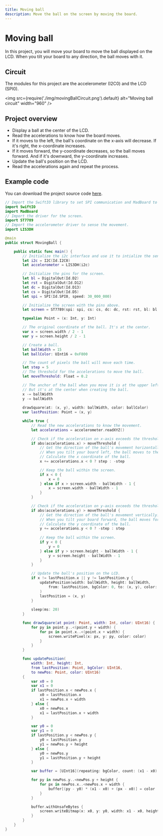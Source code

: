 ```yaml
---
title: Moving ball
description: Move the ball on the screen by moving the board.
---
```


# Moving ball


In this project, you will move your board to move the ball displayed on the LCD. When you tilt your board to any direction, the ball moves with it. 


## Circuit

The modules for this project are the accelerometer (I2C0) and the LCD (SPI0).

<img
  src={require('./img/movingBallCircuit.png').default}
  alt="Moving ball circuit" width="960"
/>

## Project overview

* Display a ball at the center of the LCD.
* Read the accelerations to know how the board moves.
* If it moves to the left, the ball's coordinate on the x-axis will decrease. If it's right, the x-coordinate increases.
* If it moves forward, the y-coordinate decreases, so the ball moves forward. And if it's downward, the y-coordinate increases.
* Update the ball's position on the LCD.
* Read the accelerations again and repeat the process.

## Example code

You can download the project source code [here](https://github.com/madmachineio/MadExamples/tree/main/Examples/SwiftIOPlayground/12MoreProjects/MovingBall).


```swift title="MovingBall.swift" showLineNumbers
// Import the SwiftIO library to set SPI communication and MadBoard to use pin id.
import SwiftIO
import MadBoard
// Import the driver for the screen.
import ST7789
// Import the accelerometer driver to sense the movement.
import LIS3DH

@main
public struct MovingBall {

    public static func main() {
        // Initialize the i2c interface and use it to intialize the sensor.
        let i2c = I2C(Id.I2C0)
        let accelerometer = LIS3DH(i2c)

        // Initialize the pins for the screen.
        let bl = DigitalOut(Id.D2)
        let rst = DigitalOut(Id.D12)
        let dc = DigitalOut(Id.D13)
        let cs = DigitalOut(Id.D5)
        let spi = SPI(Id.SPI0, speed: 30_000_000)

        // Initialize the screen with the pins above.
        let screen = ST7789(spi: spi, cs: cs, dc: dc, rst: rst, bl: bl, rotation: .angle90)

        typealias Point = (x: Int, y: Int)

        // The original coordinate of the ball. It's at the center.
        var x = screen.width / 2 - 1
        var y = screen.height / 2 - 1

        // Create a ball.
        let ballWidth = 15 
        let ballColor: UInt16 = 0xF800

        // The count of pixels the ball will move each time.
        let step = 5
        // The threshold for the accelerations to move the ball.
        let moveThreshold: Float = 0.2

        // The anchor of the ball when you move it is at the upper left corner of this tile. 
        // But it's at the center when creating the ball.
        x -= ballWidth
        y -= ballWidth
        
        drawSquare(at: (x, y), width: ballWidth, color: ballColor)
        var lastPosition: Point = (x, y)

        while true {
            // Read the new accelerations to know the movement.
            let accelerations = accelerometer.readXYZ()

            // Check if the acceleration on x-axis exceeds the threshold.
            if abs(accelerations.x) > moveThreshold {
                // Get the direction of the ball's movement horizontally.
                // When you tilt your board left, the ball moves to the left, and vice versa.
                // Calculate the x coordinate of the ball.
                x += accelerations.x < 0 ? step : -step

                // Keep the ball within the screen.
                if x < 0 {
                    x = 0
                } else if x > screen.width - ballWidth - 1 {
                    x = screen.width - ballWidth - 1
                }
            }

            // Check if the acceleration on y-axis exceeds the threshold.
            if abs(accelerations.y) > moveThreshold {
                // Get the direction of the ball's movement vertically.
                // When you tilt your board forward, the ball moves forward, and vice versa.
                // Calculate the y coordinate of the ball. 
                y += accelerations.y < 0 ? -step : step
                
                // Keep the ball within the screen.
                if y < 0 {
                    y = 0
                } else if y > screen.height - ballWidth - 1 {
                    y = screen.height - ballWidth - 1
                }
            }

            // Update the ball's position on the LCD.
            if x != lastPosition.x || y != lastPosition.y {
                updatePosition(width: ballWidth, height: ballWidth,
                    from: lastPosition, bgColor: 0, to: (x, y), color: ballColor
                )
                lastPosition = (x, y)
            }
            
            sleep(ms: 20)
        }

        func drawSquare(at point: Point, width: Int, color: UInt16) {
            for py in point.y..<(point.y + width) {
                for px in point.x..<(point.x + width) {
                    screen.writePixel(x: px, y: py, color: color)
                }
            }
        }

        func updatePosition(
            width: Int, height: Int,
            from lastPosition: Point, bgColor: UInt16,
            to newPos: Point, color: UInt16)
        {
            var x0 = 0
            var x1 = 0
            if lastPosition.x < newPos.x {
                x0 = lastPosition.x
                x1 = newPos.x + width
            } else {
                x0 = newPos.x
                x1 = lastPosition.x + width
            }

            var y0 = 0
            var y1 = 0
            if lastPosition.y < newPos.y {
                y0 = lastPosition.y
                y1 = newPos.y + height
            } else {
                y0 = newPos.y
                y1 = lastPosition.y + height
            }

            var buffer = [UInt16](repeating: bgColor, count: (x1 - x0) * (y1 - y0))

            for py in newPos.y..<newPos.y + height {
                for px in newPos.x..<newPos.x + width {
                    buffer[(py - y0) * (x1 - x0) + (px - x0)] = color
                }
            }

            buffer.withUnsafeBytes {
                screen.writeBitmap(x: x0, y: y0, width: x1 - x0, height: y1 - y0, data: $0)
            }
        }
    }
}
```


